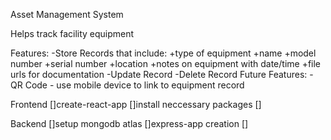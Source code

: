 Asset Management System

Helps track facility equipment

Features:
    -Store Records that include:
        +type of equipment
        +name
        +model number
        +serial number
        +location
        +notes on equipment with date/time
        +file urls for documentation
    -Update Record
    -Delete Record
Future Features:
    -QR Code - use mobile device to link to equipment record


Frontend
[]create-react-app
[]install neccessary packages
[]


Backend
[]setup mongodb atlas
[]express-app creation
[]
